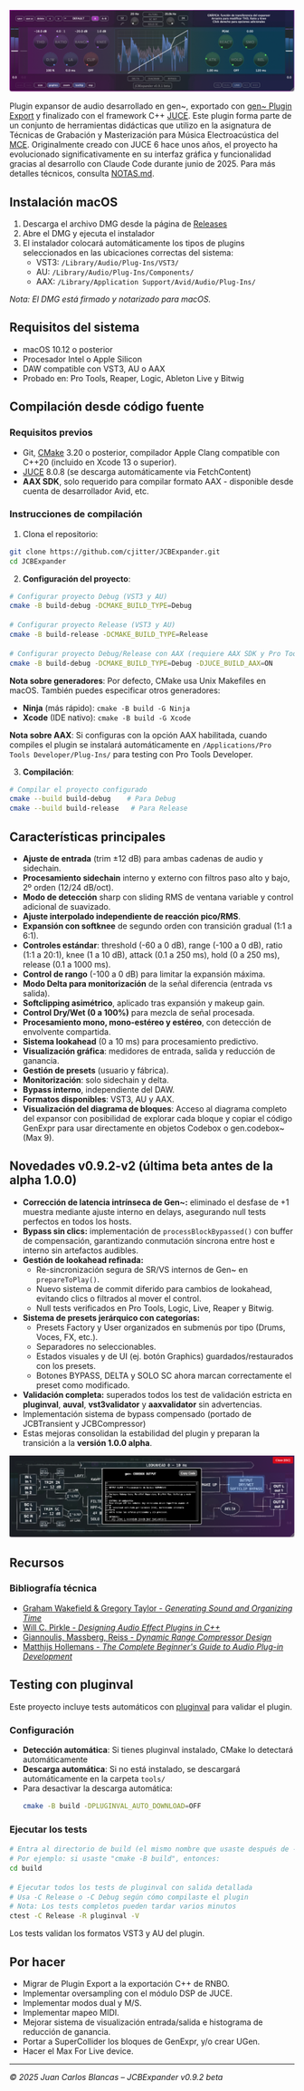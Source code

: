 
![JCBExpander Interface](Assets/screenshot.png)

Plugin expansor de audio desarrollado en gen~, exportado con [gen~ Plugin Export](https://github.com/Cycling74/gen-plugin-export) y finalizado con el framework C++ [JUCE](https://github.com/juce-framework/JUCE). Este plugin forma parte de un conjunto de herramientas didácticas que utilizo en la asignatura de Técnicas de Grabación y Masterización para Música Electroacústica del [MCE](https://katarinagurska.com/curso-of/master-de-composicion-electroacustica-mce/). Originalmente creado con JUCE 6 hace unos años, el proyecto ha evolucionado significativamente en su interfaz gráfica y funcionalidad gracias al desarrollo con Claude Code durante junio de 2025. Para más detalles técnicos, consulta [NOTAS.md](NOTAS.md).

## Instalación macOS
1. Descarga el archivo DMG desde la página de [Releases](https://github.com/cjitter/JCBExpander/releases)
2. Abre el DMG y ejecuta el instalador
3. El instalador colocará automáticamente los tipos de plugins seleccionados en las ubicaciones correctas del sistema:
   - VST3: `/Library/Audio/Plug-Ins/VST3/`
   - AU: `/Library/Audio/Plug-Ins/Components/`
   - AAX: `/Library/Application Support/Avid/Audio/Plug-Ins/`

*Nota: El DMG está firmado y notarizado para macOS.*

## Requisitos del sistema

- macOS 10.12 o posterior
- Procesador Intel o Apple Silicon
- DAW compatible con VST3, AU o AAX
- Probado en: Pro Tools, Reaper, Logic, Ableton Live y Bitwig

## Compilación desde código fuente

### Requisitos previos
- Git, [CMake](https://cmake.org) 3.20 o posterior, compilador Apple Clang compatible con C++20 (incluido en Xcode 13 o superior).
- [JUCE](https://github.com/juce-framework/JUCE) 8.0.8 (se descarga automáticamente via FetchContent)
- **AAX SDK**, solo requerido para compilar formato AAX - disponible desde cuenta de desarrollador Avid, etc.

### Instrucciones de compilación

1. Clona el repositorio:
```bash
git clone https://github.com/cjitter/JCBExpander.git
cd JCBExpander
```

2. **Configuración del proyecto**:
```bash
# Configurar proyecto Debug (VST3 y AU)
cmake -B build-debug -DCMAKE_BUILD_TYPE=Debug

# Configurar proyecto Release (VST3 y AU)
cmake -B build-release -DCMAKE_BUILD_TYPE=Release

# Configurar proyecto Debug/Release con AAX (requiere AAX SDK y Pro Tools Developer instalado)
cmake -B build-debug -DCMAKE_BUILD_TYPE=Debug -DJUCE_BUILD_AAX=ON
```

**Nota sobre generadores**: Por defecto, CMake usa Unix Makefiles en macOS. También puedes especificar otros generadores:
- **Ninja** (más rápido): `cmake -B build -G Ninja`
- **Xcode** (IDE nativo): `cmake -B build -G Xcode`

**Nota sobre AAX**: Si configuras con la opción AAX habilitada, cuando compiles el plugin se instalará automáticamente en `/Applications/Pro Tools Developer/Plug-Ins/` para testing con Pro Tools Developer.

3. **Compilación**:
```bash
# Compilar el proyecto configurado
cmake --build build-debug    # Para Debug
cmake --build build-release   # Para Release
```

## Características principales

- **Ajuste de entrada** (trim ±12 dB) para ambas cadenas de audio y sidechain.
- **Procesamiento sidechain** interno y externo con filtros paso alto y bajo, 2º orden (12/24 dB/oct).
- **Modo de detección** sharp con sliding RMS de ventana variable y control adicional de suavizado.
- **Ajuste interpolado independiente de reacción pico/RMS**.
- **Expansión con softknee** de segundo orden con transición gradual (1:1 a 6:1).
- **Controles estándar**: threshold (-60 a 0 dB), range (-100 a 0 dB), ratio (1:1 a 20:1), knee (1 a 10 dB), attack (0.1 a 250 ms), hold (0 a 250 ms), release (0.1 a 1000 ms).
- **Control de rango** (-100 a 0 dB) para limitar la expansión máxima.
- **Modo Delta para monitorización** de la señal diferencia (entrada vs salida).
- **Softclipping asimétrico**, aplicado tras expansión y makeup gain.
- **Control Dry/Wet (0 a 100%)** para mezcla de señal procesada.
- **Procesamiento mono, mono-estéreo y estéreo**, con detección de envolvente compartida.
- **Sistema lookahead** (0 a 10 ms) para procesamiento predictivo.
- **Visualización gráfica**: medidores de entrada, salida y reducción de ganancia.
- **Gestión de presets** (usuario y fábrica).
- **Monitorización**: solo sidechain y delta.
- **Bypass interno**, independiente del DAW.
- **Formatos disponibles**: VST3, AU y AAX.
- **Visualización del diagrama de bloques**: Acceso al diagrama completo del expansor con posibilidad de explorar cada bloque y copiar el código GenExpr para usar directamente en objetos Codebox o gen.codebox~ (Max 9).

## Novedades v0.9.2-v2 (última beta antes de la alpha 1.0.0)

- **Corrección de latencia intrínseca de Gen~:** eliminado el desfase de +1 muestra mediante ajuste interno en delays, asegurando null tests perfectos en todos los hosts.
- **Bypass sin clics:** implementación de `processBlockBypassed()` con buffer de compensación, garantizando conmutación síncrona entre host e interno sin artefactos audibles.
- **Gestión de lookahead refinada:**
  - Re-sincronización segura de SR/VS internos de Gen~ en `prepareToPlay()`.
  - Nuevo sistema de commit diferido para cambios de lookahead, evitando clics o filtrados al mover el control.
  - Null tests verificados en Pro Tools, Logic, Live, Reaper y Bitwig.
- **Sistema de presets jerárquico con categorías:**
  - Presets Factory y User organizados en submenús por tipo (Drums, Voces, FX, etc.).
  - Separadores no seleccionables.
  - Estados visuales y de UI (ej. botón Graphics) guardados/restaurados con los presets.
  - Botones BYPASS, DELTA y SOLO SC ahora marcan correctamente el preset como modificado.
- **Validación completa:** superados todos los test de validación estricta en **pluginval**, **auval**, **vst3validator** y **aaxvalidator** sin advertencias.
- Implementación sistema de bypass compensado (portado de JCBTransient y JCBCompressor)
- Estas mejoras consolidan la estabilidad del plugin y preparan la transición a la **versión 1.0.0 alpha**.

![Diagrama de Bloques](Assets/screenshotDiagram.png)

## Recursos

### Bibliografía técnica
- [Graham Wakefield & Gregory Taylor - *Generating Sound and Organizing Time*](https://cycling74.com/books/go)
- [Will C. Pirkle - *Designing Audio Effect Plugins in C++*](https://www.willpirkle.com)
- [Giannoulis, Massberg, Reiss - *Dynamic Range Compressor Design*](https://eecs.qmul.ac.uk/~josh/documents/2012/GiannoulisMassbergReiss-dynamicrangecompression-JAES2012.pdf)
- [Matthijs Hollemans - *The Complete Beginner's Guide to Audio Plug-in Development*](https://www.theaudioprogrammer.com/books/beginners-plugin-book)

## Testing con pluginval

Este proyecto incluye tests automáticos con [pluginval](https://github.com/Tracktion/pluginval) para validar el plugin.

### Configuración

- **Detección automática**: Si tienes pluginval instalado, CMake lo detectará automáticamente
- **Descarga automática**: Si no está instalado, se descargará automáticamente en la carpeta `tools/`
- Para desactivar la descarga automática:
  ```bash
  cmake -B build -DPLUGINVAL_AUTO_DOWNLOAD=OFF
  ```

### Ejecutar los tests

```bash
# Entra al directorio de build (el mismo nombre que usaste después de -B al configurar)
# Por ejemplo: si usaste "cmake -B build", entonces:
cd build

# Ejecutar todos los tests de pluginval con salida detallada
# Usa -C Release o -C Debug según cómo compilaste el plugin
# Nota: Los tests completos pueden tardar varios minutos
ctest -C Release -R pluginval -V
```

Los tests validan los formatos VST3 y AU del plugin.

## Por hacer

- Migrar de Plugin Export a la exportación C++ de RNBO.
- Implementar oversampling con el módulo DSP de JUCE.
- Implementar modos dual y M/S.
- Implementar mapeo MIDI.
- Mejorar sistema de visualización entrada/salida e histograma de reducción de ganancia.
- Portar a SuperCollider los bloques de GenExpr, y/o crear UGen.
- Hacer el Max For Live device.

---

*© 2025 Juan Carlos Blancas – JCBExpander v0.9.2 beta*

